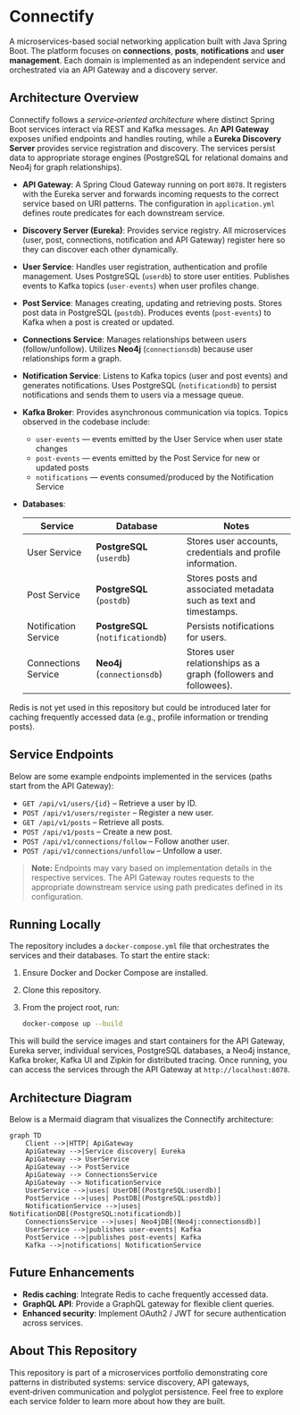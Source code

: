 # Connectify  

A microservices-based social networking application built with Java Spring Boot. The platform focuses on **connections**, **posts**, **notifications** and **user management**. Each domain is implemented as an independent service and orchestrated via an API Gateway and a discovery server.

## Architecture Overview  

Connectify follows a *service‑oriented architecture* where distinct Spring Boot services interact via REST and Kafka messages. An **API Gateway** exposes unified endpoints and handles routing, while a **Eureka Discovery Server** provides service registration and discovery. The services persist data to appropriate storage engines (PostgreSQL for relational domains and Neo4j for graph relationships).  

- **API Gateway**: A Spring Cloud Gateway running on port `8078`. It registers with the Eureka server and forwards incoming requests to the correct service based on URI patterns. The configuration in `application.yml` defines route predicates for each downstream service.  
- **Discovery Server (Eureka)**: Provides service registry. All microservices (user, post, connections, notification and API Gateway) register here so they can discover each other dynamically.  
- **User Service**: Handles user registration, authentication and profile management. Uses PostgreSQL (`userdb`) to store user entities. Publishes events to Kafka topics (`user‑events`) when user profiles change.  
- **Post Service**: Manages creating, updating and retrieving posts. Stores post data in PostgreSQL (`postdb`). Produces events (`post‑events`) to Kafka when a post is created or updated.  
- **Connections Service**: Manages relationships between users (follow/unfollow). Utilizes **Neo4j** (`connectionsdb`) because user relationships form a graph.  
- **Notification Service**: Listens to Kafka topics (user and post events) and generates notifications. Uses PostgreSQL (`notificationdb`) to persist notifications and sends them to users via a message queue.  
- **Kafka Broker**: Provides asynchronous communication via topics. Topics observed in the codebase include:  

  - `user‑events` — events emitted by the User Service when user state changes  
  - `post‑events` — events emitted by the Post Service for new or updated posts  
  - `notifications` — events consumed/produced by the Notification Service  

- **Databases**:  

  | Service | Database | Notes |  
  |--------|----------|------|  
  | User Service | **PostgreSQL** (`userdb`) | Stores user accounts, credentials and profile information. |  
  | Post Service | **PostgreSQL** (`postdb`) | Stores posts and associated metadata such as text and timestamps. |  
  | Notification Service | **PostgreSQL** (`notificationdb`) | Persists notifications for users. |  
  | Connections Service | **Neo4j** (`connectionsdb`) | Stores user relationships as a graph (followers and followees). |  

Redis is not yet used in this repository but could be introduced later for caching frequently accessed data (e.g., profile information or trending posts).

## Service Endpoints  

Below are some example endpoints implemented in the services (paths start from the API Gateway):

- `GET /api/v1/users/{id}` – Retrieve a user by ID.  
- `POST /api/v1/users/register` – Register a new user.  
- `GET /api/v1/posts` – Retrieve all posts.  
- `POST /api/v1/posts` – Create a new post.  
- `POST /api/v1/connections/follow` – Follow another user.  
- `POST /api/v1/connections/unfollow` – Unfollow a user.  

> **Note:** Endpoints may vary based on implementation details in the respective services. The API Gateway routes requests to the appropriate downstream service using path predicates defined in its configuration.

## Running Locally  

The repository includes a `docker-compose.yml` file that orchestrates the services and their databases. To start the entire stack:  

1. Ensure Docker and Docker Compose are installed.  
2. Clone this repository.  
3. From the project root, run:  

   ```bash  
   docker-compose up --build  
   ```  

This will build the service images and start containers for the API Gateway, Eureka server, individual services, PostgreSQL databases, a Neo4j instance, Kafka broker, Kafka UI and Zipkin for distributed tracing. Once running, you can access the services through the API Gateway at `http://localhost:8078`.  

## Architecture Diagram  

Below is a Mermaid diagram that visualizes the Connectify architecture:

```mermaid  
graph TD  
    Client -->|HTTP| ApiGateway  
    ApiGateway -->|Service discovery| Eureka  
    ApiGateway --> UserService  
    ApiGateway --> PostService  
    ApiGateway --> ConnectionsService  
    ApiGateway --> NotificationService  
    UserService -->|uses| UserDB[(PostgreSQL:userdb)]  
    PostService -->|uses| PostDB[(PostgreSQL:postdb)]  
    NotificationService -->|uses| NotificationDB[(PostgreSQL:notificationdb)]  
    ConnectionsService -->|uses| Neo4jDB[(Neo4j:connectionsdb)]  
    UserService -->|publishes user‑events| Kafka  
    PostService -->|publishes post‑events| Kafka  
    Kafka -->|notifications| NotificationService  
```  

## Future Enhancements  

- **Redis caching**: Integrate Redis to cache frequently accessed data.  
- **GraphQL API**: Provide a GraphQL gateway for flexible client queries.  
- **Enhanced security**: Implement OAuth2 / JWT for secure authentication across services.  

## About This Repository  

This repository is part of a microservices portfolio demonstrating core patterns in distributed systems: service discovery, API gateways, event‑driven communication and polyglot persistence. Feel free to explore each service folder to learn more about how they are built.
